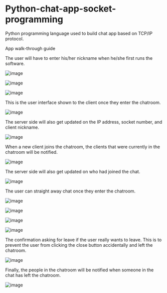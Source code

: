 # Python-chat-app-socket-programming
 Python programming language used to build chat app based on TCP/IP protocol.

App walk-through guide

The user will have to enter his/her nickname when he/she first runs the software. 

![image](https://user-images.githubusercontent.com/83780426/194123172-b5026cf3-f14e-4ad4-ac61-d34d346b8587.png)

![image](https://user-images.githubusercontent.com/83780426/194123234-2d13c1b0-92e5-4329-83a2-0dce3210f958.png)

![image](https://user-images.githubusercontent.com/83780426/194123288-bcbe5803-cc36-43a4-862f-556056e25980.png)

This is the user interface shown to the client once they enter the chatroom.

![image](https://user-images.githubusercontent.com/83780426/194123324-097b5f85-f4ce-42af-afd5-cd0fda472bec.png)

The server side will also get updated on the IP address, socket number, and client nickname.

![image](https://user-images.githubusercontent.com/83780426/194123373-b30347ca-930e-41b0-ab1b-5d3bef76d9fc.png)

When a new client joins the chatroom, the clients that were currently in the chatroom will be notified.

![image](https://user-images.githubusercontent.com/83780426/194123428-704dcbd1-920a-4a07-a3ef-81124a72dce9.png)

The server side will also get updated on who had joined the chat.

![image](https://user-images.githubusercontent.com/83780426/194123468-e940b939-6a70-4715-b823-a5b93d0a5d69.png)

The user can straight away chat once they enter the chatroom.

![image](https://user-images.githubusercontent.com/83780426/194123510-a800cd65-9438-4273-a0b8-64cf3ca1debf.png)

![image](https://user-images.githubusercontent.com/83780426/194123528-1b728f62-6656-4ca4-acba-d66f21857124.png)

![image](https://user-images.githubusercontent.com/83780426/194123547-4f8feb3a-601c-423a-8b45-3a9efcb9da5d.png)

![image](https://user-images.githubusercontent.com/83780426/194123571-11d1c8ef-93d3-4f85-8e7d-d473208eeb1c.png)

The confirmation asking for leave if the user really wants to leave. This is to prevent the user from clicking the close button accidentally and left the chatroom.

![image](https://user-images.githubusercontent.com/83780426/194123624-c708555d-9745-4648-a26d-c670b1223828.png)

Finally, the people in the chatroom will be notified when someone in the chat has left the chatroom.

![image](https://user-images.githubusercontent.com/83780426/194123668-33a4c85e-a349-4534-be8b-6c8907611cf8.png)
